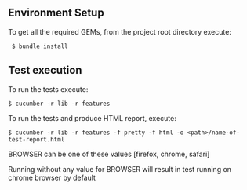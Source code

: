 ## Environment Setup

To get all the required GEMs, from the project root directory execute:
    
     $ bundle install

## Test execution

To run the tests execute:

	$ cucumber -r lib -r features

To run the tests and produce HTML report, execute:

	$ cucumber -r lib -r features -f pretty -f html -o <path>/name-of-test-report.html

BROWSER can be one of these values [firefox, chrome, safari]

Running without any value for BROWSER will result in test running on chrome browser by default